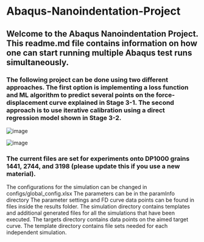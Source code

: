 # Abaqus-Nanoindentation-Project

## Welcome to the Abaqus Nanoindentation Project. This readme.md file contains information on how one can start running multiple Abaqus test runs simultaneously. 

### The following project can be done using two different approaches. The first option is implementing a loss function and ML algorithm to predict several points on the force-displacement curve explained in Stage 3-1. The second approach is to use iterative calibration using a direct regression model shown in Stage 3-2.

![image](https://github.com/user-attachments/assets/a7f3f967-92ec-4c79-a69f-667f7cc583ec)

![image](https://github.com/user-attachments/assets/71135a75-8508-4238-8b34-a071bf8e21ea)


### The current files are set for experiments onto DP1000 grains 1441, 2744, and 3198 (please update this if you use a new material).
The configurations for the simulation can be changed in configs/global_config.xlsx
The parameters can be in the paramInfo directory
The parameter settings and FD curve data points can be found in files inside the results folder.
The simulation directory contains templates and additional generated files for all the simulations that have been executed.
The targets directory contains data points on the aimed target curve.
The template directory contains file sets needed for each independent simulation. 
